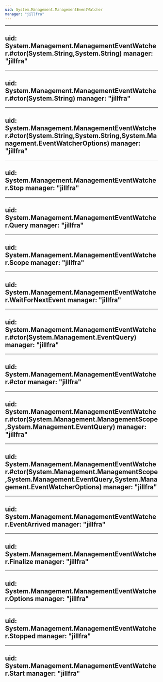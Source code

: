 ```yaml
---
uid: System.Management.ManagementEventWatcher
manager: "jillfra"
---
```


---
uid: System.Management.ManagementEventWatcher.#ctor(System.String,System.String)
manager: "jillfra"
---

---
uid: System.Management.ManagementEventWatcher.#ctor(System.String)
manager: "jillfra"
---

---
uid: System.Management.ManagementEventWatcher.#ctor(System.String,System.String,System.Management.EventWatcherOptions)
manager: "jillfra"
---

---
uid: System.Management.ManagementEventWatcher.Stop
manager: "jillfra"
---

---
uid: System.Management.ManagementEventWatcher.Query
manager: "jillfra"
---

---
uid: System.Management.ManagementEventWatcher.Scope
manager: "jillfra"
---

---
uid: System.Management.ManagementEventWatcher.WaitForNextEvent
manager: "jillfra"
---

---
uid: System.Management.ManagementEventWatcher.#ctor(System.Management.EventQuery)
manager: "jillfra"
---

---
uid: System.Management.ManagementEventWatcher.#ctor
manager: "jillfra"
---

---
uid: System.Management.ManagementEventWatcher.#ctor(System.Management.ManagementScope,System.Management.EventQuery)
manager: "jillfra"
---

---
uid: System.Management.ManagementEventWatcher.#ctor(System.Management.ManagementScope,System.Management.EventQuery,System.Management.EventWatcherOptions)
manager: "jillfra"
---

---
uid: System.Management.ManagementEventWatcher.EventArrived
manager: "jillfra"
---

---
uid: System.Management.ManagementEventWatcher.Finalize
manager: "jillfra"
---

---
uid: System.Management.ManagementEventWatcher.Options
manager: "jillfra"
---

---
uid: System.Management.ManagementEventWatcher.Stopped
manager: "jillfra"
---

---
uid: System.Management.ManagementEventWatcher.Start
manager: "jillfra"
---
